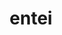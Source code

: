 ---
id: 244
title: entei
types: [fire]
image: https://raw.githubusercontent.com/PokeAPI/sprites/master/sprites/pokemon/244.png
---